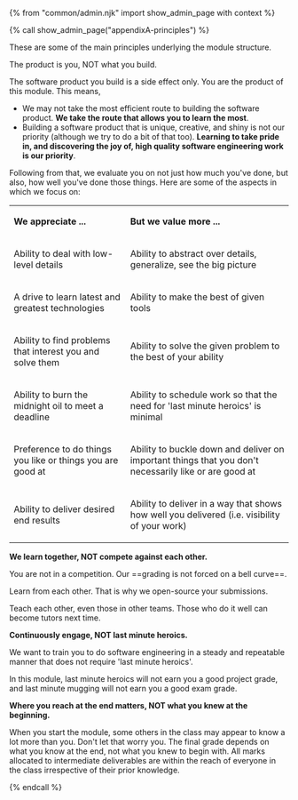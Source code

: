 {% from "common/admin.njk" import show_admin_page with context %}

{% call show_admin_page("appendixA-principles") %}
<div id="main">

These are some of the main principles underlying the module structure.

<box type="important" seamless>
The product is you, NOT what you build.
</box>

The software product you build is a side effect only. You are the product of this module. This means,

* We may not take the most efficient route to building the software product. **We take the route that allows you to learn the most**.
* Building a software product that is unique, creative, and shiny is not our priority (although we try to do a bit of that too). **Learning to take pride in, and discovering the joy of, high quality software engineering work is our priority**.

Following from that, we evaluate you on not just how much you've done, but also, how well you've done those things. Here are some of the aspects in which we focus on:

<table class="table table-bordered" cellpadding="0" cellspacing="0">

<tbody>

<tr>

<td colspan="1" rowspan="1">

**We appreciate ...**

</td>

<td colspan="1" rowspan="1">

**But we value more ...**

</td>

</tr>

<tr>

<td colspan="1" rowspan="1">

Ability to deal with low-level details

</td>

<td colspan="1" rowspan="1">

Ability to abstract over details, generalize, see the big picture

</td>

</tr>

<tr>

<td colspan="1" rowspan="1">

A drive to learn latest and greatest technologies

</td>

<td colspan="1" rowspan="1">

Ability to make the best of given tools

</td>

</tr>

<tr>

<td colspan="1" rowspan="1">

Ability to find problems that interest you and solve them

</td>

<td colspan="1" rowspan="1">

Ability to solve the given problem to the best of your ability

</td>

</tr>

<tr>

<td colspan="1" rowspan="1">

Ability to burn the midnight oil to meet a deadline

</td>

<td colspan="1" rowspan="1">

Ability to schedule work so that the need for 'last minute heroics' is minimal

</td>

</tr>

<tr>

<td colspan="1" rowspan="1">

Preference to do things you like or things you are good at

</td>

<td colspan="1" rowspan="1">

Ability to buckle down and deliver on important things that you don't necessarily like or are good at

</td>

</tr>

<tr>

<td colspan="1" rowspan="1">

Ability to deliver desired end results

</td>

<td colspan="1" rowspan="1">

Ability to deliver in a way that shows how well you delivered (i.e. visibility of your work)

</td>

</tr>

</tbody>

</table>

**We learn together, NOT compete against each other.**

You are not in a competition. Our ==grading is not forced on a bell curve==.

Learn from each other. That is why we open-source your submissions.

Teach each other, even those in other teams. Those who do it well can become tutors next time.

**Continuously engage, NOT last minute heroics.**

We want to train you to do software engineering in a steady and repeatable manner that does not require 'last minute heroics'.

In this module, last minute heroics will not earn you a good project grade, and last minute mugging will not earn you a good exam grade.

**Where you reach at the end matters, NOT what you knew at the beginning.**

When you start the module, some others in the class may appear to know a lot more than you. Don't let that worry you. The final grade depends on what you know at the end, not what you knew to begin with. All marks allocated to intermediate deliverables are within the reach of everyone in the class irrespective of their prior knowledge.

</div>

{% endcall %}
